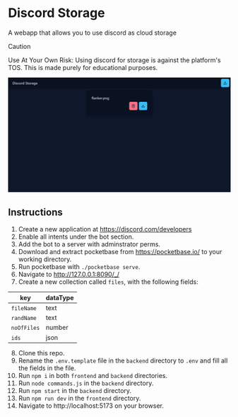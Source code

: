 # Discord Storage
A webapp that allows you to use discord as cloud storage

> [!CAUTION]
> Use At Your Own Risk: Using discord for storage is against the platform's TOS. This is made purely for educational purposes.

![discord storage](./preview/webapp.png)

## Instructions
1. Create a new application at https://discord.com/developers
2. Enable all intents under the bot section.
3. Add the bot to a server with adminstrator perms.
4. Download and extract pocketbase from https://pocketbase.io/ to your working directory.
5. Run pocketbase with `./pocketbase serve`.
6. Navigate to http://127.0.0.1:8090/_/
7. Create a new collection called `files`, with the following fields:

|key|dataType|
|---|---|
|`fileName`| text|
|`randName`| text|
|`noOfFiles`| number|
|`ids`| json|

8. Clone this repo.
9. Rename the `.env.template` file in the `backend` directory to `.env` and fill all the fields in the file.
10. Run `npm i` in both `frontend` and `backend` directories.
11. Run `node commands.js` in the `backend` directory.
12. Run `npm start` in the `backend` directory.
13. Run `npm run dev` in the `frontend` directory.
14. Navigate to http://localhost:5173 on your browser.
